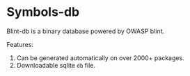 # Symbols-db  

Blint-db is a binary database powered by OWASP blint.

Features:
1) Can be generated automatically on over 2000+ packages.
2) Downloadable sqlite `db` file.